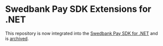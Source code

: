 # Swedbank Pay SDK Extensions for .NET

This repository is now integrated into the [Swedbank Pay SDK for .NET][sdk]
and is [archived][archive].

[sdk]: https://github.com/SwedbankPay/swedbank-pay-sdk-dotnet
[archive]: https://docs.github.com/en/github/creating-cloning-and-archiving-repositories/archiving-a-github-repository
